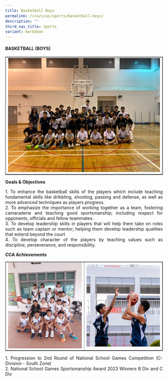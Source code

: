 ```yaml
---
title: Basketball Boys
permalink: /cca/ccas/sports/basketball-boys/
description: ""
third_nav_title: Sports
variant: markdown
---
```

<h4><strong>BASKETBALL (BOYS)</strong></h4>
<table style="border-collapse: collapse; width: 100%;" border="1">
<tbody>
<tr>
<td style="width: 33.3333%;"><img style="width: 100%;" src="/images/Basketball_1.jpg"></td>
</tr>
</tbody>
</table>
<p></p><p><b>Goals &amp; Objectives </b></p>
<p></p><p align="justify">1.	To enhance the basketball skills of the players which include teaching fundamental skills like dribbling, shooting, passing and defense, as well as more advanced techniques as players progress.<br>
2.	To emphasize the importance of working together as a team, fostering camaraderie and teaching good sportsmanship; including respect for opponents, officials and fellow teammates.<br>
3.	To develop leadership skills in players that will help them take on roles such as team captain or mentor; helping them develop leadership qualities that extend beyond the court<br>
4.	To develop character of the players by teaching values such as discipline, perseverance, and responsibility.

</p><p><b>CCA Achievements </b></p>
<table style="border-collapse: collapse; width: 100%;" border="1">
<tbody>
<tr>
<td style="width: 33.3333%;"><img style="width: 100%;" src="/images/Basketball_2.jpg"></td>
	<td style="width: 33.3333%;"><img style="width: 100%;" src="/images/Basketball_3.jpg"></td>
</tr>
</tbody>
</table>
<p></p>
<p></p><p align="justify">1.	Progression to 2nd Round of National School Games Competition (C-Division - South Zone)<br>
2.	National School Games Sportsmanship Award 2023 Winners B Div and C Div 
</p>